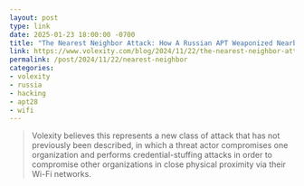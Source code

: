 ```yaml
---
layout: post
type: link
date: 2025-01-23 18:00:00 -0700
title: "The Nearest Neighbor Attack: How A Russian APT Weaponized Nearby Wi-Fi Networks for Covert Access"
link: https://www.volexity.com/blog/2024/11/22/the-nearest-neighbor-attack-how-a-russian-apt-weaponized-nearby-wi-fi-networks-for-covert-access/
permalink: /post/2024/11/22/nearest-neighbor
categories: 
- volexity
- russia
- hacking
- apt28
- wifi
---
```

<blockquote>Volexity believes this represents a new class of attack that has not previously been described, in which a threat actor compromises one organization and performs credential-stuffing attacks in order to compromise other organizations in close physical proximity via their Wi-Fi networks.</blockquote>